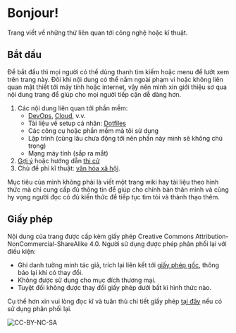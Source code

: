 # Bonjour!

Trang viết về những thứ liên quan tới công nghệ hoặc kĩ thuật. <!-- nơi duy nhất người ta được viết docs với giọng bố đời -->

<!-- Cuộc sống có nhiều niềm vui hơn nếu bạn không phải là người muốn học hết tất cả đống này. Cuộc đời tôi sẽ tốt đẹp hơn nếu ngày nào đó tôi dừng viết mấy thứ kiểu này. -->

## Bắt dầu

Để bắt đầu thì mọi người có thể dùng thanh tìm kiếm hoặc menu để lướt xem trên trang này. Đôi khi nội dung có thể nằm ngoài phạm vi hoặc không liên quan mật thiết tới máy tính hoặc internet, vậy nên mình xin giới thiệu sơ qua nội dung trang để giúp cho mọi người tiếp cận dễ dàng hơn.

1. Các nội dung liên quan tới phần mềm:
   - [DevOps](/devops/index.md), [Cloud](/cloud/index.md), v.v.
   - Tài liệu về setup cá nhân: [Dotfiles](/dotfiles/index.md)
   - Các công cụ hoặc phần mềm mà tôi sử dụng
   - Lập trình (cũng lâu chưa động tới nên phần này mình sẽ không chú trọng)
   - Mạng máy tính (sắp ra mắt)
2. [Gợi ý](/recommendation/index.md) hoặc hướng dẫn [thi cử](/get-certified/index.md)
3. Chủ đề phi kĩ thuật: [văn hóa xã hội](/social/index.md).

Mục tiêu của mình không phải là viết một trang wiki hay tài liệu theo hình thức mà chỉ cung cấp đủ thông tin để giúp cho chính bản thân mình và cũng hy vọng người đọc có đủ kiến thức để tiếp tục tìm tòi và thành thạo thêm.

## Giấy phép

Nội dung của trang được cấp kèm giấy phép Creative Commons Attribution-NonCommercial-ShareAlike 4.0. Người sử dụng được phép phân phối lại với điều kiện:

- Ghi danh tường minh tác giả, trích lại liên kết tới [giấy phép gốc](https://github.com/tatsupro/tatsupro.github.io/blob/main/LICENSE), thông báo lại khi có thay đổi.
- Không được sử dụng cho mục đích thương mại.
- Tuyệt đối không được thay đổi giấy phép dưới bất kì hình thức nào.

Cụ thể hơn xin vui lòng đọc kĩ và tuân thủ chi tiết giấy phép [tại đây](https://github.com/tatsupro/tatsupro.github.io/blob/main/LICENSE) nếu có sử dụng phân phối lại.

![CC-BY-NC-SA](/assets/cc-by-nc-sa_icon.png)
